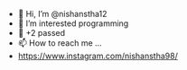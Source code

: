 - 👋 Hi, I’m @nishanstha12
- 👀 I’m interested programming
- 🌱 +2 passed
- 📫 How to reach me ...
- https://www.instagram.com/nishanstha98/

<!---
nishanstha12/nishanstha12 is a ✨ special ✨ repository because its `README.md` (this file) appears on your GitHub profile.
You can click the Preview link to take a look at your changes.
--->
